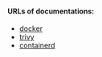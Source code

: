 #### URLs of documentations:
- [docker](https://docs.docker.com/)
- [trivy](https://aquasecurity.github.io/trivy/dev/docs/)
- [containerd](https://github.com/containerd/containerd/blob/main/docs/getting-started.md)
